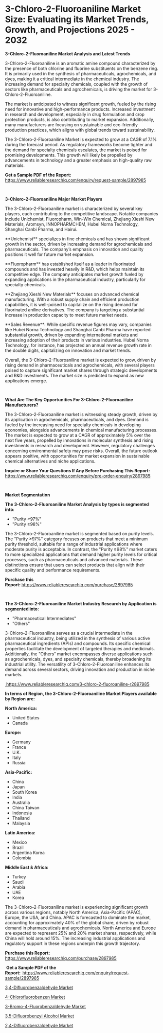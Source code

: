 <p><h1>3-Chloro-2-Fluoroaniline Market Size: Evaluating its Market Trends, Growth, and Projections 2025 - 2032</h1></p><p><strong>3-Chloro-2-Fluoroaniline Market Analysis and Latest Trends</strong></p>
<p><p>3-Chloro-2-Fluoroaniline is an aromatic amine compound characterized by the presence of both chlorine and fluorine substituents on the benzene ring. It is primarily used in the synthesis of pharmaceuticals, agrochemicals, and dyes, making it a critical intermediate in the chemical industry. The increasing demand for specialty chemicals, coupled with the growth of sectors like pharmaceuticals and agrochemicals, is driving the market for 3-Chloro-2-Fluoroaniline.</p><p>The market is anticipated to witness significant growth, fueled by the rising need for innovative and high-performance products. Increased investment in research and development, especially in drug formulation and crop protection products, is also contributing to market expansion. Additionally, many manufacturers are focusing on sustainable and eco-friendly production practices, which aligns with global trends toward sustainability.</p><p>The 3-Chloro-2-Fluoroaniline Market is expected to grow at a CAGR of 7.1% during the forecast period. As regulatory frameworks become tighter and the demand for specialty chemicals escalates, the market is poised for promising developments. This growth will likely be propelled by advancements in technology and a greater emphasis on high-quality raw materials.</p></p>
<p><strong>Get a Sample PDF of the Report:&nbsp;</strong> <a href="https://www.reliableresearchiq.com/enquiry/request-sample/2897985?utm_campaign=1144&utm_medium=2&utm_source=Github&utm_content=ia&utm_term=15032025&utm_id=3-chloro-2-fluoroaniline">https://www.reliableresearchiq.com/enquiry/request-sample/2897985</a></p>
<p>&nbsp;</p>
<p><strong>3-Chloro-2-Fluoroaniline Major Market Players</strong></p>
<p><p>The 3-Chloro-2-Fluoroaniline market is characterized by several key players, each contributing to the competitive landscape. Notable companies include Unichemist, Fluoropharm, Win-Win Chemical, Zhejiang Xieshi New Materials, Aromsyn, INNOPHARMCHEM, Hubei Norna Technology, Shanghai Canbi Pharma, and Hairui.</p><p>**Unichemist** specializes in fine chemicals and has shown significant growth in the sector, driven by increasing demand for agrochemicals and pharmaceuticals. The company’s emphasis on innovation and quality positions it well for future market expansion.</p><p>**Fluoropharm** has established itself as a leader in fluorinated compounds and has invested heavily in R&D, which helps maintain its competitive edge. The company anticipates market growth fueled by expanding applications in the pharmaceutical industry, particularly for specialty chemicals.</p><p>**Zhejiang Xieshi New Materials** focuses on advanced chemical manufacturing. With a robust supply chain and efficient production capabilities, it is well-poised to capitalize on the rising demand for fluorinated aniline derivatives. The company is targeting a substantial increase in production capacity to meet future market needs.</p><p>**Sales Revenue**: While specific revenue figures may vary, companies like Hubei Norna Technology and Shanghai Canbi Pharma have reported substantial growth, driven by expanding international markets and increasing adoption of their products in various industries. Hubei Norna Technology, for instance, has projected an annual revenue growth rate in the double digits, capitalizing on innovation and market trends. </p><p>Overall, the 3-Chloro-2-Fluoroaniline market is expected to grow, driven by rising demand in pharmaceuticals and agrochemicals, with several players poised to capture significant market shares through strategic developments and R&D investments. The market size is predicted to expand as new applications emerge.</p></p>
<p>&nbsp;</p>
<p><strong>What Are The Key Opportunities For 3-Chloro-2-Fluoroaniline Manufacturers?</strong></p>
<p><p>The 3-Chloro-2-Fluoroaniline market is witnessing steady growth, driven by its application in agrochemicals, pharmaceuticals, and dyes. Demand is fueled by the increasing need for specialty chemicals in developing economies, alongside advancements in chemical manufacturing processes. The market is expected to grow at a CAGR of approximately 5% over the next five years, propelled by innovations in molecular synthesis and rising investments in research and development. However, regulatory challenges concerning environmental safety may pose risks. Overall, the future outlook appears positive, with opportunities for market expansion in sustainable chemical alternatives and niche applications.</p></p>
<p><strong>Inquire or Share Your Questions If Any Before Purchasing This Report:</strong> <a href="https://www.reliableresearchiq.com/enquiry/pre-order-enquiry/2897985?utm_campaign=1144&utm_medium=2&utm_source=Github&utm_content=ia&utm_term=15032025&utm_id=3-chloro-2-fluoroaniline">https://www.reliableresearchiq.com/enquiry/pre-order-enquiry/2897985</a></p>
<p>&nbsp;</p>
<p><strong>Market Segmentation</strong></p>
<p><strong>The 3-Chloro-2-Fluoroaniline Market Analysis by types is segmented into:</strong></p>
<p><ul><li>"Purity ≥97%"</li><li>"Purity ≥98%"</li></ul></p>
<p><p>The 3-Chloro-2-Fluoroaniline market is segmented based on purity levels. The "Purity ≥97%" category focuses on products that meet a minimum purity threshold, suitable for a range of industrial applications where moderate purity is acceptable. In contrast, the "Purity ≥98%" market caters to more specialized applications that demand higher purity levels for critical processes, such as pharmaceuticals and advanced materials. These distinctions ensure that users can select products that align with their specific quality and performance requirements.</p></p>
<p><strong>Purchase this Report:&nbsp;</strong><a href="https://www.reliableresearchiq.com/purchase/2897985?utm_campaign=1144&utm_medium=2&utm_source=Github&utm_content=ia&utm_term=15032025&utm_id=3-chloro-2-fluoroaniline">https://www.reliableresearchiq.com/purchase/2897985</a></p>
<p>&nbsp;</p>
<p><strong>The 3-Chloro-2-Fluoroaniline Market Industry Research by Application is segmented into:</strong></p>
<p><ul><li>"Pharmaceutical Intermediates"</li><li>"Others"</li></ul></p>
<p><p>3-Chloro-2-Fluoroaniline serves as a crucial intermediate in the pharmaceutical industry, being utilized in the synthesis of various active pharmaceutical ingredients (APIs) and compounds. Its specific chemical properties facilitate the development of targeted therapies and medicinals. Additionally, the "Others" market encompasses diverse applications such as agrochemicals, dyes, and specialty chemicals, thereby broadening its industrial utility. The versatility of 3-Chloro-2-Fluoroaniline enhances its demand across several sectors, driving innovation and production in niche markets.</p></p>
<p><a href="https://www.reliableresearchiq.com/3-chloro-2-fluoroaniline-r2897985?utm_campaign=1144&utm_medium=2&utm_source=Github&utm_content=ia&utm_term=15032025&utm_id=3-chloro-2-fluoroaniline">&nbsp;https://www.reliableresearchiq.com/3-chloro-2-fluoroaniline-r2897985</a></p>
<p><strong>In terms of Region, the 3-Chloro-2-Fluoroaniline Market Players available by Region are:</strong></p>
<p>
    <p> <strong> North America: </strong>
        <ul>
            <li>United States</li>
            <li>Canada</li>
        </ul>
        </p> 
    <p> <strong> Europe: </strong>
        <ul>
            <li>Germany</li>
            <li>France</li>
            <li>U.K.</li>
            <li>Italy</li>
            <li>Russia</li>
        </ul>
        </p> 
    <p> <strong> Asia-Pacific: </strong>
        <ul>
            <li>China</li>
            <li>Japan</li>
            <li>South Korea</li>
            <li>India</li>
            <li>Australia</li>
            <li>China Taiwan</li>
            <li>Indonesia</li>
            <li>Thailand</li>
            <li>Malaysia</li>
        </ul>
        </p> 
    <p> <strong> Latin America: </strong>
        <ul>
            <li>Mexico</li>
            <li>Brazil</li>
            <li>Argentina Korea</li>
            <li>Colombia</li>
        </ul>
        </p> 
    <p> <strong> Middle East & Africa: </strong>
        <ul>
            <li>Turkey</li>
            <li>Saudi</li>
            <li>Arabia</li>
            <li>UAE</li>
            <li>Korea</li>
        </ul>
    </p>
    </p>
<p><p>The 3-Chloro-2-Fluoroaniline market is experiencing significant growth across various regions, notably North America, Asia-Pacific (APAC), Europe, the USA, and China. APAC is forecasted to dominate the market, accounting for approximately 40% of the global share, driven by robust demand in pharmaceuticals and agrochemicals. North America and Europe are expected to represent 25% and 20% market shares, respectively, while China will hold around 15%. The increasing industrial applications and regulatory support in these regions underpin this growth trajectory.</p></p>
<p><strong>Purchase this Report: </strong><a href="https://www.reliableresearchiq.com/purchase/2897985?utm_campaign=1144&utm_medium=2&utm_source=Github&utm_content=ia&utm_term=15032025&utm_id=3-chloro-2-fluoroaniline">https://www.reliableresearchiq.com/purchase/2897985</a></p>
<p>&nbsp;<strong>Get a Sample PDF of the Report:&nbsp;&nbsp;</strong><a href="https://www.reliableresearchiq.com/enquiry/request-sample/2897985?utm_campaign=1144&utm_medium=2&utm_source=Github&utm_content=ia&utm_term=15032025&utm_id=3-chloro-2-fluoroaniline">https://www.reliableresearchiq.com/enquiry/request-sample/2897985</a></p>
<p><strong></strong></p>
<p><p><a href="https://github.com/claracpegios/Market-Research-Report-List-1/blob/main/34-difluorobenzaldehyde-market.md?utm_campaign=1144&utm_medium=2&utm_source=Github&utm_content=ia&utm_term=15032025&utm_id=3-chloro-2-fluoroaniline">3,4-Difluorobenzaldehyde Market</a></p><p><a href="https://github.com/hiwanatalak/Market-Research-Report-List-1/blob/main/4-chlorofluorobenzen-market.md?utm_campaign=1144&utm_medium=2&utm_source=Github&utm_content=ia&utm_term=15032025&utm_id=3-chloro-2-fluoroaniline">4-Chlorofluorobenzen Market</a></p><p><a href="https://github.com/damjiederyd/Market-Research-Report-List-1/blob/main/3-bromo-4-fluorobenzaldehyde-market.md?utm_campaign=1144&utm_medium=2&utm_source=Github&utm_content=ia&utm_term=15032025&utm_id=3-chloro-2-fluoroaniline">3-Bromo-4-Fluorobenzaldehyde Market</a></p><p><a href="https://github.com/failarustic/Market-Research-Report-List-1/blob/main/35-difluorobenzyl-alcohol-market.md?utm_campaign=1144&utm_medium=2&utm_source=Github&utm_content=ia&utm_term=15032025&utm_id=3-chloro-2-fluoroaniline">3,5-Difluorobenzyl Alcohol Market</a></p><p><a href="https://github.com/maaniwilka9y/Market-Research-Report-List-1/blob/main/24-difluorobenzaldehyde-market.md?utm_campaign=1144&utm_medium=2&utm_source=Github&utm_content=ia&utm_term=15032025&utm_id=3-chloro-2-fluoroaniline">2,4-Difluorobenzaldehyde Market</a></p></p>